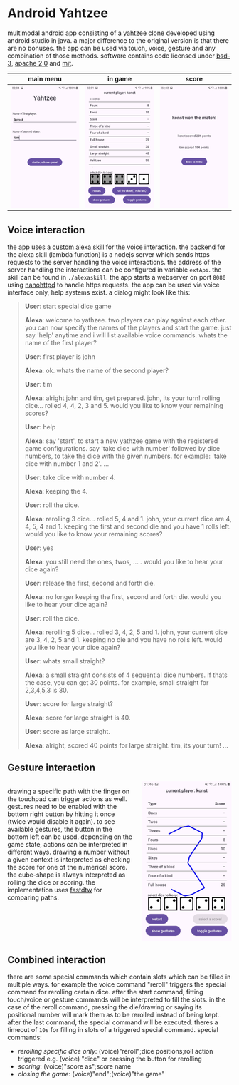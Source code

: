 # Android Yahtzee
multimodal android app consisting of a [yahtzee](https://en.wikipedia.org/wiki/Yahtzee) clone developed using android studio in java. a major difference to the original version is that there are no bonuses. the app can be used via touch, voice, gesture and any combination of those methods. software contains code licensed under [bsd-3](https://opensource.org/license/bsd-3-clause), [apache 2.0](https://www.apache.org/licenses/LICENSE-2.0) and [mit](https://opensource.org/license/mit).

| main menu | in game | score |
|-----------|---------|-------|
| ![](./github/ss3.png) |  ![](./github/ss1.png) | ![](./github/ss2.png) |

## Voice interaction
the app uses a [custom alexa skill](https://developer.amazon.com/en-US/docs/alexa/custom-skills/steps-to-build-a-custom-skill.html) for the voice interaction. the backend for the alexa skill (lambda function) is a nodejs server which sends https requests to the server handling the voice interactions. the address of the server handling the interactions can be configured in variable `extApi`. the skill can be found in `./alexaskill`.
the app starts a webserver on port `8080` using [nanohttpd](https://github.com/NanoHttpd/nanohttpd) to handle https requests. the app can be used via voice interface only, help systems exist. a dialog might look like this:

> **User**: start special dice game
>
> **Alexa**: welcome to yathzee. two players can play against each other. you can now specify the names of the players and start the game. just say 'help' anytime and i will list available voice commands. whats the name of the first player?
>
> **User**: first player is john
>
> **Alexa**: ok. whats the name of the second player?
>
> **User**: tim
>
> **Alexa**: alright john and tim, get prepared. john, its your turn! rolling dice... rolled 4, 4, 2, 3 and 5. would you like to know your remaining scores?
> 
> **User**: help
>
> **Alexa**: say 'start', to start a new yathzee game with the registered game configurations. say 'take dice with number' followed by dice numbers, to take the dice with the given numbers. for example: 'take dice with number 1 and 2'. ...
>
> **User**: take dice with number 4.
>
> **Alexa**: keeping the 4.
> 
> **User**: roll the dice.
>
> **Alexa**: rerolling 3 dice... rolled 5, 4 and 1. john, your current dice are 4, 4, 5, 4 and 1. keeping the first and second die and you have 1 rolls left. would you like to know your remaining scores?
>
> **User**: yes
> 
> **Alexa**: you still need the ones, twos, ... . would you like to hear your dice again?
>
> **User**: release the first, second and forth die.
>
> **Alexa**: no longer keeping the first, second and forth die. would you like to hear your dice again?
>
> **User**: roll the dice.
>
> **Alexa**: rerolling 5 dice... rolled 3, 4, 2, 5 and 1. john, your current dice are 3, 4, 2, 5 and 1. keeping no die and you have no rolls left. would you like to hear your dice again?
>
> **User**: whats small straight?
>
> **Alexa**: a small straight consists of 4 sequential dice numbers. if thats the case, you can get 30 points. for example, small straight for 2,3,4,5,3 is 30.
>
> **User**: score for large straight?
>
> **Alexa**: score for large straight is 40.
>
> **User**: score as large straight.
> 
> **Alexa**: alright, scored 40 points for large straight. tim, its your turn! ...

## Gesture interaction
<div style="display: flex; ">
  <p style="margin-right: 20px;">drawing a specific path with the finger on the touchpad can trigger actions as well. gestures need to be enabled with the bottom right button by hitting it once (twice would disable it again). to see available gestures, the button in the bottom left can be used. depending on the game state, actions can be interpreted in different ways. drawing a number without a given context is interpreted as checking the score for one of the numerical score. the cube-shape is always interpreted as rolling the dice or scoring. the implementation uses <a href ="https://github.com/rmaestre/FastDTW">fastdtw</a> for comparing paths.</p>
  <img src="./github/ss4.jpg" width="40%"/>
</div>

## Combined interaction
there are some special commands which contain slots which can be filled in multiple ways. for example the voice command "reroll" triggers the special command for rerolling certain dice. after the start command, fitting touch/voice or gesture commands will be interpreted to fill the slots. in the case of the reroll command, pressing the die/drawing or saying its positional number will mark them as to be rerolled instead of being kept. after the last command, the special command will be executed. theres a timeout of `10s` for filling in slots of a triggered special command. special commands:
- *rerolling specific dice only*: (voice)"reroll";dice positions;roll action triggered e.g. (voice) "dice" or pressing the button for rerolling
- *scoring*: (voice)"score as";score name
- *closing the game*: (voice)"end";(voice)"the game"
